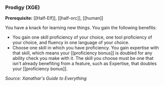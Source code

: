### Prodigy (XGE)

**Prerequisite:** [[Half-Elf]], [[half-orc]], [[human]]

You have a knack for learning new things. You gain the following benefits:

- You gain one skill proficiency of your choice, one tool proficiency of your choice, and fluency in one language of your choice.
- Choose one skill in which you have proficiency. You gain expertise with that skill, which means your [[proficiency bonus]] is doubled for any ability check you make with it. The skill you choose must be one that isn't already benefiting from a feature, such as Expertise, that doubles your [[proficiency bonus]].

*Source: Xanathar's Guide to Everything*